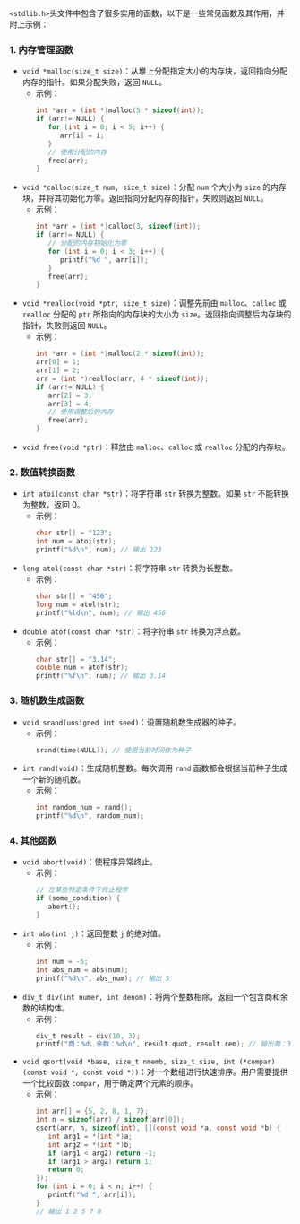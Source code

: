 `<stdlib.h>`头文件中包含了很多实用的函数，以下是一些常见函数及其作用，并附上示例：

### 1. 内存管理函数
   - `void *malloc(size_t size)`：从堆上分配指定大小的内存块，返回指向分配内存的指针。如果分配失败，返回 `NULL`。
      - 示例：
         ```c
         int *arr = (int *)malloc(5 * sizeof(int));
         if (arr!= NULL) {
            for (int i = 0; i < 5; i++) {
               arr[i] = i;
            }
            // 使用分配的内存
            free(arr);
         }
         ```
   - `void *calloc(size_t num, size_t size)`：分配 `num` 个大小为 `size` 的内存块，并将其初始化为零。返回指向分配内存的指针，失败则返回 `NULL`。
      - 示例：
         ```c
         int *arr = (int *)calloc(3, sizeof(int));
         if (arr!= NULL) {
            // 分配的内存初始化为零
            for (int i = 0; i < 3; i++) {
               printf("%d ", arr[i]);
            }
            free(arr);
         }
         ```
   - `void *realloc(void *ptr, size_t size)`：调整先前由 `malloc`、`calloc` 或 `realloc` 分配的 `ptr` 所指向的内存块的大小为 `size`。返回指向调整后内存块的指针，失败则返回 `NULL`。
      - 示例：
         ```c
         int *arr = (int *)malloc(2 * sizeof(int));
         arr[0] = 1;
         arr[1] = 2;
         arr = (int *)realloc(arr, 4 * sizeof(int));
         if (arr!= NULL) {
            arr[2] = 3;
            arr[3] = 4;
            // 使用调整后的内存
            free(arr);
         }
         ```
   - `void free(void *ptr)`：释放由 `malloc`、`calloc` 或 `realloc` 分配的内存块。

### 2. 数值转换函数
   - `int atoi(const char *str)`：将字符串 `str` 转换为整数。如果 `str` 不能转换为整数，返回 0。
      - 示例：
         ```c
         char str[] = "123";
         int num = atoi(str);
         printf("%d\n", num); // 输出 123
         ```
   - `long atol(const char *str)`：将字符串 `str` 转换为长整数。
      - 示例：
         ```c
         char str[] = "456";
         long num = atol(str);
         printf("%ld\n", num); // 输出 456
         ```
   - `double atof(const char *str)`：将字符串 `str` 转换为浮点数。
      - 示例：
         ```c
         char str[] = "3.14";
         double num = atof(str);
         printf("%f\n", num); // 输出 3.14
         ```

### 3. 随机数生成函数
   - `void srand(unsigned int seed)`：设置随机数生成器的种子。
      - 示例：
         ```c
         srand(time(NULL)); // 使用当前时间作为种子
         ```
   - `int rand(void)`：生成随机整数。每次调用 `rand` 函数都会根据当前种子生成一个新的随机数。
      - 示例：
         ```c
         int random_num = rand();
         printf("%d\n", random_num);
         ```

### 4. 其他函数
   - `void abort(void)`：使程序异常终止。
      - 示例：
         ```c
         // 在某些特定条件下终止程序
         if (some_condition) {
            abort();
         }
         ```
   - `int abs(int j)`：返回整数 `j` 的绝对值。
      - 示例：
         ```c
         int num = -5;
         int abs_num = abs(num);
         printf("%d\n", abs_num); // 输出 5
         ```
   - `div_t div(int numer, int denom)`：将两个整数相除，返回一个包含商和余数的结构体。
      - 示例：
         ```c
         div_t result = div(10, 3);
         printf("商：%d，余数：%d\n", result.quot, result.rem); // 输出商：3，余数：1
         ```
   - `void qsort(void *base, size_t nmemb, size_t size, int (*compar)(const void *, const void *))`：对一个数组进行快速排序。用户需要提供一个比较函数 `compar`，用于确定两个元素的顺序。
      - 示例：
         ```c
         int arr[] = {5, 2, 8, 1, 7};
         int n = sizeof(arr) / sizeof(arr[0]);
         qsort(arr, n, sizeof(int), [](const void *a, const void *b) {
            int arg1 = *(int *)a;
            int arg2 = *(int *)b;
            if (arg1 < arg2) return -1;
            if (arg1 > arg2) return 1;
            return 0;
         });
         for (int i = 0; i < n; i++) {
            printf("%d ", arr[i]);
         }
         // 输出 1 2 5 7 8
         ```